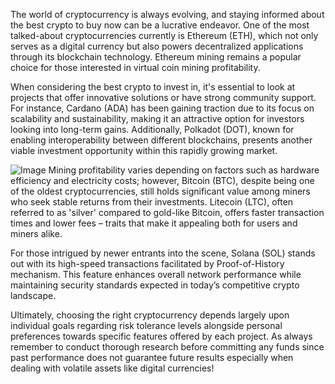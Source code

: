 The world of cryptocurrency is always evolving, and staying informed about the best crypto to buy now can be a lucrative endeavor. One of the most talked-about cryptocurrencies currently is Ethereum (ETH), which not only serves as a digital currency but also powers decentralized applications through its blockchain technology. Ethereum mining remains a popular choice for those interested in virtual coin mining profitability.

When considering the best crypto to invest in, it's essential to look at projects that offer innovative solutions or have strong community support. For instance, Cardano (ADA) has been gaining traction due to its focus on scalability and sustainability, making it an attractive option for investors looking into long-term gains. Additionally, Polkadot (DOT), known for enabling interoperability between different blockchains, presents another viable investment opportunity within this rapidly growing market.


![Image](https://github.com/user-attachments/assets/b8266eee-691e-4ee1-99ef-bfa10d234fd4)
Mining profitability varies depending on factors such as hardware efficiency and electricity costs; however, Bitcoin (BTC), despite being one of the oldest cryptocurrencies, still holds significant value among miners who seek stable returns from their investments. Litecoin (LTC), often referred to as 'silver' compared to gold-like Bitcoin, offers faster transaction times and lower fees – traits that make it appealing both for users and miners alike.

For those intrigued by newer entrants into the scene, Solana (SOL) stands out with its high-speed transactions facilitated by Proof-of-History mechanism. This feature enhances overall network performance while maintaining security standards expected in today’s competitive crypto landscape.

Ultimately, choosing the right cryptocurrency depends largely upon individual goals regarding risk tolerance levels alongside personal preferences towards specific features offered by each project. As always remember to conduct thorough research before committing any funds since past performance does not guarantee future results especially when dealing with volatile assets like digital currencies!
